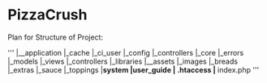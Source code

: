 # PizzaCrush

Plan for Structure of Project:

'''
|__application
       |_cache
       |_ci_user
       |_config
       |_controllers
       |_core
       |_errors
       |_models
       |_views
       |_controllers
       |_libraries
|__assets
      |_images
          |_breads
          |_extras
          |_sauce
          |_toppings
|__system
|__user_guide
|__ .htaccess
|__ index.php
'''
